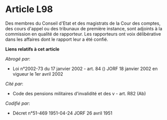 # Article L98

Des membres du Conseil d'Etat et des magistrats de la Cour des comptes, des cours d'appel ou des tribunaux de première
instance, sont adjoints à la commission en qualité de rapporteur. Les rapporteurs ont voix délibérative dans les affaires
dont le rapport leur a été confié.

**Liens relatifs à cet article**

_Abrogé par_:

  - Loi n°2002-73 du 17 janvier 2002 - art. 84 () JORF 18 janvier 2002 en vigueur le 1er avril 2002

_Cité par_:

  - Code des pensions militaires d'invalidité et des v - art. R82 (Ab)

_Codifié par_:

  - Décret n°51-469 1951-04-24 JORF 26 avril 1951
